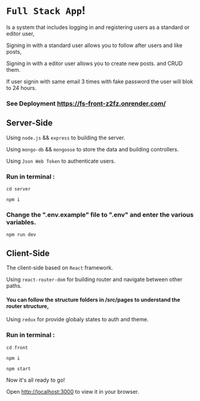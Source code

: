 # `Full Stack App`!

Is a system that includes logging in and registering users as a standard or editor user,

Signing in with a standard user allows you to follow after users and like posts,

Signing in with a editor user allows you to create new posts. and CRUD them.

If user signin with same email 3 times with fake password the user will blok to 24 hours.

### See Deployment https://fs-front-z2fz.onrender.com/

## Server-Side

Using `node.js` && `express` to building the server.

Using `mongo-db` && `mongoose` to store the data and building controllers.

Using `Json Web Token` to authenticate users.

### Run in terminal :

```
cd server
```

```
npm i
```
### Change the ".env.example" file to ".env" and enter the various variables.
```
npm run dev
```


## Client-Side

The client-side based on `React` framework.

Using `react-router-dom` for building router and navigate between other paths.

#### You can follow the structure folders in /src/pages to understand the router structure,

Using `redux` for provide globaly states to auth and theme.

### Run in terminal :

```
cd front
```

```
npm i
```

```
npm start
```

Now it's all ready to go!

Open [http://localhost:3000](http://localhost:3000) to view it in your browser.
